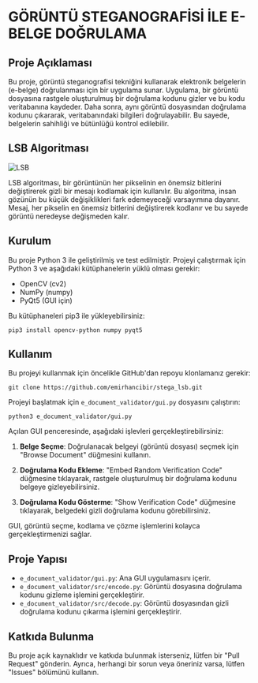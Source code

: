 # GÖRÜNTÜ STEGANOGRAFİSİ İLE E-BELGE DOĞRULAMA

## Proje Açıklaması
Bu proje, görüntü steganografisi tekniğini kullanarak elektronik belgelerin (e-belge) doğrulanması için bir uygulama sunar. Uygulama, bir görüntü dosyasına rastgele oluşturulmuş bir doğrulama kodunu gizler ve bu kodu veritabanına kaydeder. Daha sonra, aynı görüntü dosyasından doğrulama kodunu çıkararak, veritabanındaki bilgileri doğrulayabilir. Bu sayede, belgelerin sahihliği ve bütünlüğü kontrol edilebilir.

## LSB Algoritması

![LSB](https://blogger.googleusercontent.com/img/b/R29vZ2xl/AVvXsEgfSk6jWFUDw31Mreg87dmYghgWOytYmrq00kP_j58w0hdUz71hcczpoJeP6Uuw9Rzbpxy1c-jzb7xkRhTOjoMiB5dgrnAi407AhLPxXx7hYR6o3UzkZi-zMk2cWFN7h4jvuY8Z6M92jWs/s1600/encode.png)

LSB algoritması, bir görüntünün her pikselinin en önemsiz bitlerini değiştirerek gizli bir mesajı kodlamak için kullanılır. Bu algoritma, insan gözünün bu küçük değişiklikleri fark edemeyeceği varsayımına dayanır. Mesaj, her pikselin en önemsiz bitlerini değiştirerek kodlanır ve bu sayede görüntü neredeyse değişmeden kalır.

## Kurulum
Bu proje Python 3 ile geliştirilmiş ve test edilmiştir. Projeyi çalıştırmak için Python 3 ve aşağıdaki kütüphanelerin yüklü olması gerekir:

- OpenCV (cv2)
- NumPy (numpy)
- PyQt5 (GUI için)

Bu kütüphaneleri pip3 ile yükleyebilirsiniz:

```
pip3 install opencv-python numpy pyqt5
```


## Kullanım
Bu projeyi kullanmak için öncelikle GitHub'dan repoyu klonlamanız gerekir:

```
git clone https://github.com/emirhancibir/stega_lsb.git
```


Projeyi başlatmak için `e_document_validator/gui.py` dosyasını çalıştırın:

```
python3 e_document_validator/gui.py
```


Açılan GUI penceresinde, aşağıdaki işlevleri gerçekleştirebilirsiniz:

1. **Belge Seçme**: Doğrulanacak belgeyi (görüntü dosyası) seçmek için "Browse Document" düğmesini kullanın.

2. **Doğrulama Kodu Ekleme**: "Embed Random Verification Code" düğmesine tıklayarak, rastgele oluşturulmuş bir doğrulama kodunu belgeye gizleyebilirsiniz.

3. **Doğrulama Kodu Gösterme**: "Show Verification Code" düğmesine tıklayarak, belgedeki gizli doğrulama kodunu görebilirsiniz.

GUI, görüntü seçme, kodlama ve çözme işlemlerini kolayca gerçekleştirmenizi sağlar.

## Proje Yapısı
- `e_document_validator/gui.py`: Ana GUI uygulamasını içerir.
- `e_document_validator/src/encode.py`: Görüntü dosyasına doğrulama kodunu gizleme işlemini gerçekleştirir.
- `e_document_validator/src/decode.py`: Görüntü dosyasından gizli doğrulama kodunu çıkarma işlemini gerçekleştirir.

## Katkıda Bulunma
Bu proje açık kaynaklıdır ve katkıda bulunmak isterseniz, lütfen bir "Pull Request" gönderin. Ayrıca, herhangi bir sorun veya öneriniz varsa, lütfen "Issues" bölümünü kullanın.
